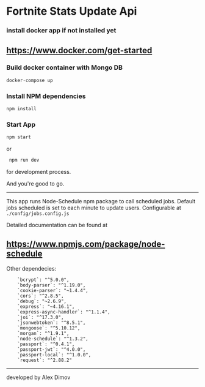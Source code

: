 Fortnite Stats Update Api
======================================================
### install docker app if not installed yet
https://www.docker.com/get-started
------------------------------------------------------

### Build docker container with Mongo DB
```javascript
docker-compose up
```

### Install NPM dependencies
```javascript
npm install
```

### Start App 
```javascript
npm start
```
 or
 ```javascript
  npm run dev
```
 for development process.

And you're good to go.
 
 ------------------------------------------------------
 This app runs Node-Schedule npm package to call scheduled jobs.
 Default jobs scheduled is set to each minute to update users.
 Configurable at `./config/jobs.config.js`
 
 Detailed documentation can be found at

 https://www.npmjs.com/package/node-schedule
 -----------------------------------------------------
 Other dependecies:
 ```
     `bcrypt`: "^5.0.0",
     `body-parser`: "^1.19.0",
     `cookie-parser`: "~1.4.4",
     `cors`: "^2.8.5",
     `debug`: "~2.6.9",
     `express`: "~4.16.1",
     `express-async-handler`: "^1.1.4",
     `joi`: "^17.3.0",
     `jsonwebtoken`: "^8.5.1",
     `mongoose`: "^5.10.12",
     `morgan`: "^1.9.1",
     `node-schedule`: "^1.3.2",
     `passport`: "^0.4.1",
     `passport-jwt`: "^4.0.0",
     `passport-local`: "^1.0.0",
     `request`: "^2.88.2"
```
     
------------------------------------------------
developed by Alex Dimov     